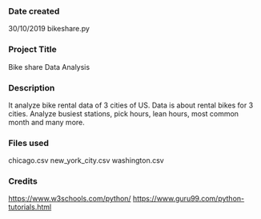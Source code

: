 ### Date created
30/10/2019 bikeshare.py

### Project Title
Bike share Data Analysis

### Description
It analyze bike rental data of 3 cities of US. Data is about rental bikes for 3 cities.
Analyze busiest stations, pick hours, lean hours, most common month and many more.


### Files used
chicago.csv new_york_city.csv washington.csv

### Credits
https://www.w3schools.com/python/
https://www.guru99.com/python-tutorials.html

